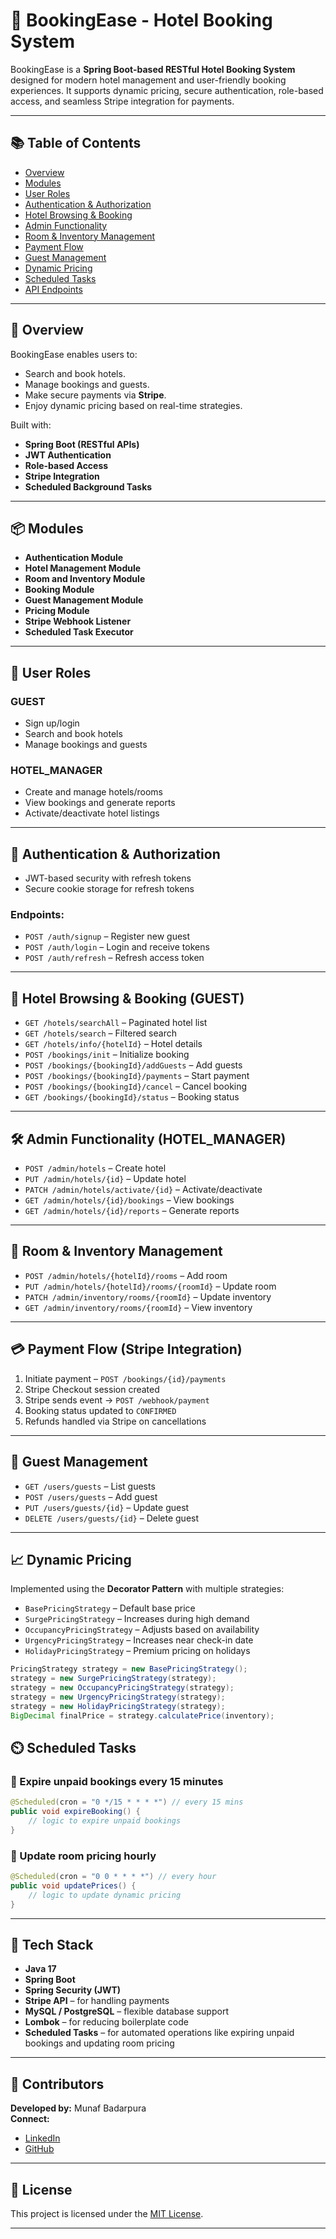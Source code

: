 # 🏨 BookingEase - Hotel Booking System

BookingEase is a **Spring Boot-based RESTful Hotel Booking System** designed for modern hotel management and user-friendly booking experiences. It supports dynamic pricing, secure authentication, role-based access, and seamless Stripe integration for payments.

---

## 📚 Table of Contents

- [Overview](#overview)
- [Modules](#modules)
- [User Roles](#user-roles)
- [Authentication & Authorization](#authentication--authorization)
- [Hotel Browsing & Booking](#hotel-browsing--booking)
- [Admin Functionality](#admin-functionality)
- [Room & Inventory Management](#room--inventory-management)
- [Payment Flow](#payment-flow)
- [Guest Management](#guest-management)
- [Dynamic Pricing](#dynamic-pricing)
- [Scheduled Tasks](#scheduled-tasks)
- [API Endpoints](#api-endpoints)

---

## 📖 Overview

BookingEase enables users to:
- Search and book hotels.
- Manage bookings and guests.
- Make secure payments via **Stripe**.
- Enjoy dynamic pricing based on real-time strategies.
  
Built with:
- **Spring Boot (RESTful APIs)**
- **JWT Authentication**
- **Role-based Access**
- **Stripe Integration**
- **Scheduled Background Tasks**

---

## 📦 Modules

- **Authentication Module**
- **Hotel Management Module**
- **Room and Inventory Module**
- **Booking Module**
- **Guest Management Module**
- **Pricing Module**
- **Stripe Webhook Listener**
- **Scheduled Task Executor**

---

## 👤 User Roles

### GUEST
- Sign up/login
- Search and book hotels
- Manage bookings and guests

### HOTEL_MANAGER
- Create and manage hotels/rooms
- View bookings and generate reports
- Activate/deactivate hotel listings

---

## 🔐 Authentication & Authorization

- JWT-based security with refresh tokens
- Secure cookie storage for refresh tokens

### Endpoints:
- `POST /auth/signup` – Register new guest
- `POST /auth/login` – Login and receive tokens
- `POST /auth/refresh` – Refresh access token

---

## 🧳 Hotel Browsing & Booking (GUEST)

- `GET /hotels/searchAll` – Paginated hotel list
- `GET /hotels/search` – Filtered search
- `GET /hotels/info/{hotelId}` – Hotel details
- `POST /bookings/init` – Initialize booking
- `POST /bookings/{bookingId}/addGuests` – Add guests
- `POST /bookings/{bookingId}/payments` – Start payment
- `POST /bookings/{bookingId}/cancel` – Cancel booking
- `GET /bookings/{bookingId}/status` – Booking status

---

## 🛠️ Admin Functionality (HOTEL_MANAGER)

- `POST /admin/hotels` – Create hotel
- `PUT /admin/hotels/{id}` – Update hotel
- `PATCH /admin/hotels/activate/{id}` – Activate/deactivate
- `GET /admin/hotels/{id}/bookings` – View bookings
- `GET /admin/hotels/{id}/reports` – Generate reports

---

## 🏨 Room & Inventory Management

- `POST /admin/hotels/{hotelId}/rooms` – Add room
- `PUT /admin/hotels/{hotelId}/rooms/{roomId}` – Update room
- `PATCH /admin/inventory/rooms/{roomId}` – Update inventory
- `GET /admin/inventory/rooms/{roomId}` – View inventory

---

## 💳 Payment Flow (Stripe Integration)

1. Initiate payment – `POST /bookings/{id}/payments`
2. Stripe Checkout session created
3. Stripe sends event → `POST /webhook/payment`
4. Booking status updated to `CONFIRMED`
5. Refunds handled via Stripe on cancellations

---

## 👥 Guest Management

- `GET /users/guests` – List guests
- `POST /users/guests` – Add guest
- `PUT /users/guests/{id}` – Update guest
- `DELETE /users/guests/{id}` – Delete guest

---

## 📈 Dynamic Pricing

Implemented using the **Decorator Pattern** with multiple strategies:
- `BasePricingStrategy` – Default base price
- `SurgePricingStrategy` – Increases during high demand
- `OccupancyPricingStrategy` – Adjusts based on availability
- `UrgencyPricingStrategy` – Increases near check-in date
- `HolidayPricingStrategy` – Premium pricing on holidays

```java
PricingStrategy strategy = new BasePricingStrategy();
strategy = new SurgePricingStrategy(strategy);
strategy = new OccupancyPricingStrategy(strategy);
strategy = new UrgencyPricingStrategy(strategy);
strategy = new HolidayPricingStrategy(strategy);
BigDecimal finalPrice = strategy.calculatePrice(inventory);

```
## ⏲️ Scheduled Tasks

### 🔸 Expire unpaid bookings every 15 minutes

```java
@Scheduled(cron = "0 */15 * * * *") // every 15 mins
public void expireBooking() {
    // logic to expire unpaid bookings
}
```
### 🔸  Update room pricing hourly

```java
@Scheduled(cron = "0 0 * * * *") // every hour
public void updatePrices() {
    // logic to update dynamic pricing
}
```
---

## 🧠 Tech Stack

- **Java 17**  
- **Spring Boot**  
- **Spring Security (JWT)**  
- **Stripe API** – for handling payments  
- **MySQL / PostgreSQL** – flexible database support  
- **Lombok** – for reducing boilerplate code  
- **Scheduled Tasks** – for automated operations like expiring unpaid bookings and updating room pricing

---

## 📌 Contributors

**Developed by:** Munaf Badarpura  
**Connect:**  
- [LinkedIn](https://www.linkedin.com/in/munafbadarpura)  
- [GitHub](https://github.com/MunafBadarpura)

---

## 📜 License

This project is licensed under the [MIT License](LICENSE). 

---
